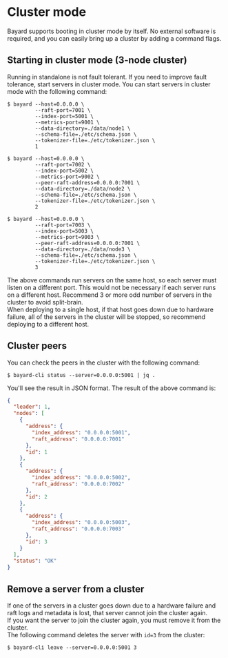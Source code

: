 # Cluster mode

Bayard supports booting in cluster mode by itself. No external software is required, and you can easily bring up a cluster by adding a command flags.


## Starting in cluster mode (3-node cluster)

Running in standalone is not fault tolerant. If you need to improve fault tolerance, start servers in cluster mode.
You can start servers in cluster mode with the following command:

```text
$ bayard --host=0.0.0.0 \
         --raft-port=7001 \
         --index-port=5001 \
         --metrics-port=9001 \
         --data-directory=./data/node1 \
         --schema-file=./etc/schema.json \
         --tokenizer-file=./etc/tokenizer.json \
         1
```

```text
$ bayard --host=0.0.0.0 \
         --raft-port=7002 \
         --index-port=5002 \
         --metrics-port=9002 \
         --peer-raft-address=0.0.0.0:7001 \
         --data-directory=./data/node2 \
         --schema-file=./etc/schema.json \
         --tokenizer-file=./etc/tokenizer.json \
         2
```

```text
$ bayard --host=0.0.0.0 \
         --raft-port=7003 \
         --index-port=5003 \
         --metrics-port=9003 \
         --peer-raft-address=0.0.0.0:7001 \
         --data-directory=./data/node3 \
         --schema-file=./etc/schema.json \
         --tokenizer-file=./etc/tokenizer.json \
         3
```

The above commands run servers on the same host, so each server must listen on a different port. This would not be necessary if each server runs on a different host.
Recommend 3 or more odd number of servers in the cluster to avoid split-brain.  
When deploying to a single host, if that host goes down due to hardware failure, all of the servers in the cluster will be stopped, so recommend deploying to a different host.

## Cluster peers

You can check the peers in the cluster with the following command:

```text
$ bayard-cli status --server=0.0.0.0:5001 | jq .
```

You'll see the result in JSON format. The result of the above command is:

```json
{
  "leader": 1,
  "nodes": [
    {
      "address": {
        "index_address": "0.0.0.0:5001",
        "raft_address": "0.0.0.0:7001"
      },
      "id": 1
    },
    {
      "address": {
        "index_address": "0.0.0.0:5002",
        "raft_address": "0.0.0.0:7002"
      },
      "id": 2
    },
    {
      "address": {
        "index_address": "0.0.0.0:5003",
        "raft_address": "0.0.0.0:7003"
      },
      "id": 3
    }
  ],
  "status": "OK"
}
```

## Remove a server from a cluster

If one of the servers in a cluster goes down due to a hardware failure and raft logs and metadata is lost, that server cannot join the cluster again.  
If you want the server to join the cluster again, you must remove it from the cluster.  
The following command deletes the server with `id=3` from the cluster:

```text
$ bayard-cli leave --server=0.0.0.0:5001 3
```
